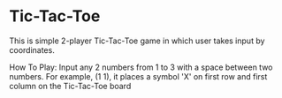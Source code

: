# Tic-Tac-Toe
This is simple 2-player Tic-Tac-Toe game in which user takes input by coordinates.

How To Play:
Input any 2 numbers from 1 to 3 with a space between two numbers. For example, (1 1), it places a symbol 'X' on first row and first column on the Tic-Tac-Toe board 
